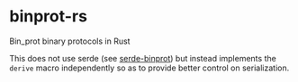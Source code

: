 # binprot-rs
Bin_prot binary protocols in Rust

This does not use serde (see [serde-binprot](https://github.com/LaurentMazare/serde-binprot)) but instead
implements the `derive` macro independently so as to provide better control on serialization.
